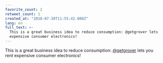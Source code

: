```yaml
---
favorite_count: 2
retweet_count: 1
created_at: "2018-07-30T11:55:42.000Z"
lang: en
full_text: >-
  This is a great business idea to reduce consumption: @getgrover lets you rent
  expensive consumer electronics!
---
```


This is a great business idea to reduce consumption:
[@getgrover](https://twitter.com/getgrover) lets you rent expensive consumer
electronics!
